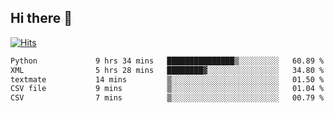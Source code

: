 ## Hi there 👋

<!--
**alihaqberdi/alihaqberdi** is a ✨ _special_ ✨ repository because its `README.md` (this file) appears on your GitHub profile.

Here are some ideas to get you started:

- 🔭 I’m currently working on ...
- 🌱 I’m currently learning ...
- 👯 I’m looking to collaborate on ...
- 🤔 I’m looking for help with ...
- 💬 Ask me about ...
- 📫 How to reach me: ...
- 😄 Pronouns: ...
- ⚡ Fun fact: ...
-->

[![Hits](https://hits.sh/github.com/alihaqberdi.svg)](https://hits.sh/github.com/alihaqberdi/)

<!--START_SECTION:waka-->

```txt
Python             9 hrs 34 mins   ███████████████▒░░░░░░░░░   60.89 %
XML                5 hrs 28 mins   ████████▓░░░░░░░░░░░░░░░░   34.80 %
textmate           14 mins         ▒░░░░░░░░░░░░░░░░░░░░░░░░   01.50 %
CSV file           9 mins          ▒░░░░░░░░░░░░░░░░░░░░░░░░   01.04 %
CSV                7 mins          ▒░░░░░░░░░░░░░░░░░░░░░░░░   00.79 %
```

<!--END_SECTION:waka-->
